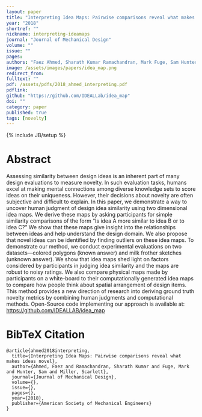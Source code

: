 ```yaml
---
layout: paper
title: "Interpreting Idea Maps: Pairwise comparisons reveal what makes ideas novel"
year: "2018"
shortref: ""
nickname: interpreting-ideamaps
journal: "Journal of Mechanical Design"
volume: ""
issue: ""
pages: 
authors: "Faez Ahmed, Sharath Kumar Ramachandran, Mark Fuge, Sam Hunter, Scarlett Miller"
image: /assets/images/papers/idea_map.png
redirect_from: 
fulltext: ""
pdf: /assets/pdfs/2018_ahmed_interpreting.pdf
pdflink: 
github: "https://github.com/IDEALLab/idea_map"
doi: ""
category: paper
published: true
tags: [novelty]
---
```

{% include JB/setup %}

# Abstract 

Assessing similarity between design ideas is an inherent part of many design evaluations to measure novelty. In such evaluation tasks, humans excel at making mental connections among diverse knowledge sets to score ideas on their uniqueness. However, their decisions about novelty are often subjective and difficult to explain. In this paper, we demonstrate a way to uncover human judgment of design idea similarity using two dimensional idea maps. We derive these maps by asking participants for simple similarity comparisons of the form “Is idea A more similar to idea B or to idea C?” We show that these maps give insight into the relationships between ideas and help understand the design domain. We also propose that novel ideas can be identified by finding outliers on these idea maps. To demonstrate our method, we conduct experimental evaluations on two datasets—colored polygons (known answer) and milk frother sketches (unknown answer). We show that idea maps shed light on factors considered by participants in judging idea similarity and the maps are robust to noisy ratings. We also compare physical maps made by participants on a white-board to their computationally generated idea maps to compare how people think about spatial arrangement of design items. This method provides a new direction of research into deriving ground truth novelty metrics by combining human judgments and computational methods. Open-Source code implementing our approach is available at: https://github.com/IDEALLAB/idea_map


# BibTeX Citation

```
@article{ahmed2018interpreting,
  title={Interpreting Idea Maps: Pairwise comparisons reveal what makes ideas novel},
  author={Ahmed, Faez and Ramachandran, Sharath Kumar and Fuge, Mark and Hunter, Sam and Miller, Scarlett},
  journal={Journal of Mechanical Design},
  volume={},
  issue={},
  pages={},
  year={2018},
  publisher={American Society of Mechanical Engineers}
}
```
